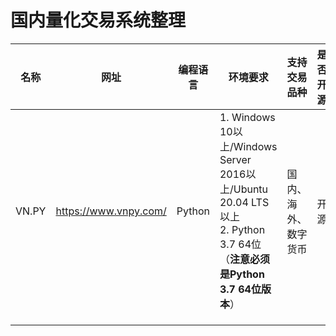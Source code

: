 # 国内量化交易系统整理



| 名称  | 网址                  | 编程语言 | 环境要求                                                     | 支持交易品种         | 是否开源 | 使用门槛 |
| ----- | --------------------- | -------- | ------------------------------------------------------------ | -------------------- | -------- | -------- |
| VN.PY | https://www.vnpy.com/ | Python   | 1. Windows 10以上/Windows Server 2016以上/Ubuntu 20.04 LTS以上<br>2. Python 3.7 64位（**注意必须是Python 3.7 64位版本**） | 国内、海外、数字货币 | 开源     | 无       |
|       |                       |          |                                                              |                      |          |          |
|       |                       |          |                                                              |                      |          |          |
|       |                       |          |                                                              |                      |          |          |

